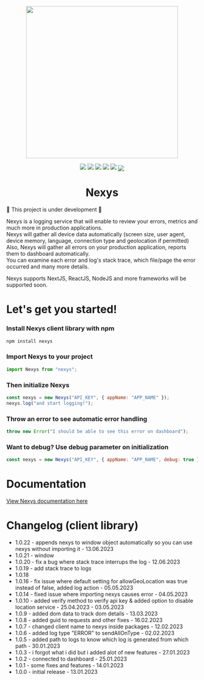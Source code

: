 <p align="center">
  <img src="https://imgur.com/DxcGlDs.png" width="400" />
</p>
<p align="center">
  <span>
    <img src="https://img.shields.io/badge/TypeScript-007ACC?style=for-the-badge&logo=typescript&logoColor=white" />
    <img src="https://img.shields.io/badge/React-20232A?style=for-the-badge&logo=react&logoColor=61DAFB" />
    <img src="https://img.shields.io/badge/next.js-000000?style=for-the-badge&logo=nextdotjs&logoColor=white" />
    <img src="https://img.shields.io/badge/Node.js-339933?style=for-the-badge&logo=nodedotjs&logoColor=white" />
    <img src="https://img.shields.io/badge/License-Apache_2.0-blue.svg" />
    <a href="https://www.npmjs.com/package/nexys">
      <img src="https://nodei.co/npm/nexys.png?downloads=true" align="center" />
    </a>
  </span>
</p>

<h1 align="center">Nexys</h1>

🚧 This project is under development 🚧

Nexys is a logging service that will enable to review your errors, metrics and much more in production applications.\
Nexys will gather all device data automatically (screen size, user agent, device memory, language, connection type and geolocation if permitted)\
Also, Nexys will gather all errors on your production application, reports them to dashboard automatically.\
You can examine each error and log's stack trace, which file/page the error occurred and many more details.

Nexys supports NextJS, ReactJS, NodeJS and more frameworks will be supported soon.

# Let's get you started!

### Install Nexys client library with npm

```bash
npm install nexys
```

### Import Nexys to your project

```javascript
import Nexys from "nexys";
```

### Then initialize Nexys

```javascript
const nexys = new Nexys("API_KEY", { appName: "APP_NAME" });
nexys.log("and start logging!");
```

### Throw an error to see automatic error handling

```javascript
throw new Error("I should be able to see this error on dashboard");
```

### Want to debug? Use debug parameter on initialization

```javascript
const nexys = new Nexys("API_KEY", { appName: "APP_NAME", debug: true });
```

# Documentation

[View Nexys documentation here](https://docs.nexys.app)

# Changelog (client library)

- 1.0.22 - appends nexys to window object automatically so you can use nexys without importing it - 13.06.2023
- 1.0.21 - window
- 1.0.20 - fix a bug where stack trace interrups the log - 12.06.2023
- 1.0.19 - add stack trace to logs
- 1.0.18
- 1.0.16 - fix issue where default setting for allowGeoLocation was true instead of false, added log action - 05.05.2023
- 1.0.14 - fixed issue where importing nexys causes error - 04.05.2023
- 1.0.10 - added verify method to verify api key & added option to disable location service - 25.04.2023 - 03.05.2023
- 1.0.9 - added dom data to track dom details - 13.03.2023
- 1.0.8 - added guid to requests and other fixes - 16.02.2023
- 1.0.7 - changed client name to nexys inside packages - 12.02.2023
- 1.0.6 - added log type "ERROR" to sendAllOnType - 02.02.2023
- 1.0.5 - added path to logs to know which log is generated from which path - 30.01.2023
- 1.0.3 - i forgot what i did but i added alot of new features - 27.01.2023
- 1.0.2 - connected to dashboard - 25.01.2023
- 1.0.1 - some fixes and features - 14.01.2023
- 1.0.0 - initial release - 13.01.2023
